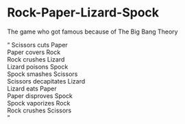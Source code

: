 # Rock-Paper-Lizard-Spock
The game who got famous because of The Big Bang Theory

<q>
Scissors cuts Paper <br>
Paper covers Rock   <br>
Rock crushes Lizard <br>
Lizard poisons Spock <br>
Spock smashes Scissors <br>
Scissors decapitates Lizard <br>
Lizard eats Paper <br>
Paper disproves Spock <br>
Spock vaporizes Rock <br>
Rock crushes Scissors <br>
</q>
